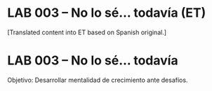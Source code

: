 # LAB 003 – No lo sé... todavía (ET)

[Translated content into ET based on Spanish original.]

# LAB 003 – No lo sé... todavía

Objetivo: Desarrollar mentalidad de crecimiento ante desafíos.